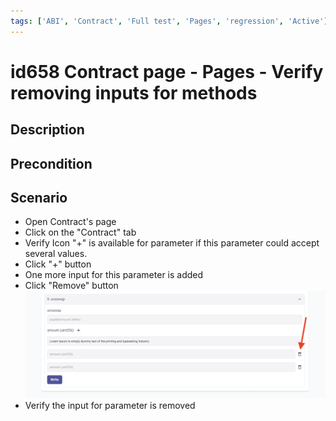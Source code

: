 ```yaml
---
tags: ['ABI', 'Contract', 'Full test', 'Pages', 'regression', 'Active']
---
```


# id658 Contract page - Pages - Verify removing inputs for methods

## Description
  
## Precondition


## Scenario
- Open Contract's page
- Click on the "Contract" tab
- Verify Icon "+" is available for parameter if this parameter could accept several values.
- Click "+" button
- One more input for this parameter is added
- Click "Remove" button
  ![Screenshot](../../../../static/img/Pages/Contracts/id658_1.png)
- Verify the input for parameter is removed

